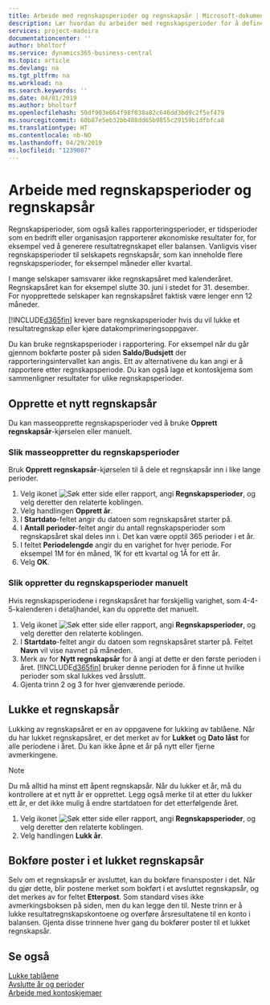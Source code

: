 ```yaml
---
title: Arbeide med regnskapsperioder og regnskapsår | Microsoft-dokumentasjon
description: Lær hvordan du arbeider med regnskapsperioder for å definere når bedriften rapporterer økonomiske resultater.
services: project-madeira
documentationcenter: ''
author: bholtorf
ms.service: dynamics365-business-central
ms.topic: article
ms.devlang: na
ms.tgt_pltfrm: na
ms.workload: na
ms.search.keywords: ''
ms.date: 04/01/2019
ms.author: bholtorf
ms.openlocfilehash: 50df903e664f98f038a82c646dd3bd9c2f5ef479
ms.sourcegitcommit: 60b87e5eb32bb408dd65b9855c29159b1dfbfca8
ms.translationtype: HT
ms.contentlocale: nb-NO
ms.lasthandoff: 04/29/2019
ms.locfileid: "1239087"
---
```

# <a name="working-with-accounting-periods-and-fiscal-years"></a>Arbeide med regnskapsperioder og regnskapsår
Regnskapsperioder, som også kalles rapporteringsperioder, er tidsperioder som en bedrift eller organisasjon rapporterer økonomiske resultater for, for eksempel ved å generere resultatregnskapet eller balansen. Vanligvis viser regnskapsperioder til selskapets regnskapsår, som kan inneholde flere regnskapsperioder, for eksempel måneder eller kvartal.

I mange selskaper samsvarer ikke regnskapsåret med kalenderåret. Regnskapsåret kan for eksempel slutte 30. juni i stedet for 31. desember. For nyopprettede selskaper kan regnskapsåret faktisk være lenger enn 12 måneder. 

[!INCLUDE[d365fin](includes/d365fin_md.md)] krever bare regnskapsperioder hvis du vil lukke et resultatregnskap eller kjøre datakomprimeringsoppgaver. 

Du kan bruke regnskapsperioder i rapportering. For eksempel når du går gjennom bokførte poster på siden **Saldo/Budsjett** der rapporteringsintervallet kan angis. Ett av alternativene du kan angi er å rapportere etter regnskapsperiode. Du kan også lage et kontoskjema som sammenligner resultater for ulike regnskapsperioder.

## <a name="creating-a-new-fiscal-year"></a>Opprette et nytt regnskapsår
Du kan masseopprette regnskapsperioder ved å bruke **Opprett regnskapsår**-kjørselen eller manuelt.

### <a name="how-to-create-accounting-periods-in-bulk"></a>Slik masseoppretter du regnskapsperioder
Bruk **Opprett regnskapsår**-kjørselen til å dele et regnskapsår inn i like lange perioder.  

1. Velg ikonet ![Søk etter side eller rapport](media/ui-search/search_small.png "Søk etter side eller rapport"), angi **Regnskapsperioder**, og velg deretter den relaterte koblingen.  
2. Velg handlingen **Opprett år**.  <!--What about the Scheduling option? Should we mention that? There's also the Report Output Type field...-->
3. I **Startdato**-feltet angir du datoen som regnskapsåret starter på.  
4. I **Antall perioder**-feltet angir du antall regnskapsperioder som regnskapsåret skal deles inn i. Det kan være opptil 365 perioder i et år.  
5. I feltet **Periodelengde** angir du en varighet for hver periode. For eksempel 1M for én måned, 1K for ett kvartal og 1Å for ett år.  
6. Velg **OK**.  

### <a name="how-to-create-accounting-periods-manually"></a>Slik oppretter du regnskapsperioder manuelt
Hvis regnskapsperiodene i regnskapsåret har forskjellig varighet, som 4-4-5-kalenderen i detaljhandel, kan du opprette det manuelt.  
  
1. Velg ikonet ![Søk etter side eller rapport](media/ui-search/search_small.png "Søk etter side eller rapport"), angi **Regnskapsperioder**, og velg deretter den relaterte koblingen.  
2. I **Startdato**-feltet angir du datoen som regnskapsåret starter på. Feltet **Navn** vil vise navnet på måneden.  
3. Merk av for **Nytt regnskapsår** for å angi at dette er den første perioden i året. [!INCLUDE[d365fin](includes/d365fin_md.md)] bruker denne perioden for å finne ut hvilke perioder som skal lukkes ved årsslutt.
4. Gjenta trinn 2 og 3 for hver gjenværende periode.  

## <a name="closing-a-fiscal-year"></a>Lukke et regnskapsår
Lukking av regnskapsåret er en av oppgavene for lukking av tablåene. Når du har lukket regnskapsåret, er det merket av for **Lukket** og **Dato låst** for alle periodene i året. Du kan ikke åpne et år på nytt eller fjerne avmerkingene.

> [!NOTE]  
>  Du må alltid ha minst ett åpent regnskapsår. Når du lukker et år, må du kontrollere at et nytt år er opprettet. Legg også merke til at etter du lukker ett år, er det ikke mulig å endre startdatoen for det etterfølgende året.

1. Velg ikonet ![Søk etter side eller rapport](media/ui-search/search_small.png "Søk etter side eller rapport"), angi **Regnskapsperioder**, og velg deretter den relaterte koblingen.  
2. Velg handlingen **Lukk år**.  

## <a name="posting-entries-to-a-closed-fiscal-year"></a>Bokføre poster i et lukket regnskapsår
Selv om et regnskapsår er avsluttet, kan du bokføre finansposter i det. Når du gjør dette, blir postene merket som bokført i et avsluttet regnskapsår, og det merkes av for feltet **Etterpost**. Som standard vises ikke avmerkingsboksen på siden, men du kan legge den til. Neste trinn er å lukke resultatregnskapskontoene og overføre årsresultatene til en konto i balansen. Gjenta disse trinnene hver gang du bokfører poster til et lukket regnskapsår.

## <a name="see-also"></a>Se også
[Lukke tablåene](year-close-books.md)  
[Avslutte år og perioder](year-close-years-periods.md)  
[Arbeide med kontoskjemaer](bi-how-work-account-schedule.md)  
  






